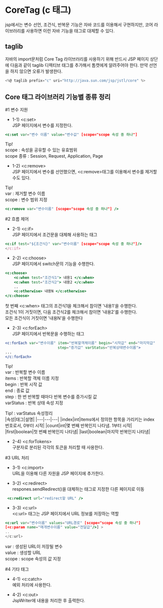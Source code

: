 # CoreTag (c 태그)

jsp에서는 변수 선언, 조건식, 반복문 기능은 자바 코드를 이용해서 구현하지만, 코어 라이브러리를 사용하면 이런 자바 기능을 태그로 대체할 수 있다.   

## taglib

자바의 import문처럼 Core Tag 라이브러리를 사용하기 위해 반드시 JSP 페이지 상단에 다음과 같이 taglib 디렉티브 태그를 추가해서 톰캣에게 알려주어야 한다. 만약 선언을 하지 않으면 오류가 발생한다.

```jsx
<%@ taglib prefix="c" uri="http://java.sun.com/jsp/jstl/core" %>
```

## Core 태그 라이브러리 기능별 종류 정리

#1 변수 지원    
- 1-1) <c:set>   
JSP 페이지에서 변수를 지정한다.      

```jsx
<c:set var="변수 이름" value="변수값" [scope="scope 속성 중 하나"]
```
   
   Tip!   
scope : 속성을 공유할 수 있는 유효범위      
scope 종류 : Session, Request, Application, Page      


- 1-2) <c:remove>   
JSP 페이지에서 변수를 선언했으면, <c:remove>태그를 이용해서 변수를 제거할 수도 있다.  

Tip!   
var : 제거할 변수 이름   
scope : 변수 범위 지정   
```jsx
<c:remove var="변수이름" [scope="scope 속성 중 하나"] />
```

#2 흐름 제어      
- 2-1) <c:if>      
JSP 페이지에서 조건문을 대체해 사용하는 태그      
```jsx
<c:if test="${조건식}" var="변수이름" [scope="scope 속성 중 하나"]/>
</c:if>
```

- 2-2) <c:choose>    
JSP 페이지에서 switch문의 기능을 수행한다.
```jsx
<c:choose>
	<c:when test="조건식1"> 내용1 </c:when>
	<c:when test="조건식2"> 내용2 </c:when>
	..
	<c:otherwise> 내용N </c:otherwise>
</c:choose>
```

첫 번째 <c:when> 태그의 조건식1을 체크해서 참이면 '내용1'을 수행한다.   
조건식 1이 거짓이면, 다음 조건식2를 체크해서 참이면 '내용2'를 수행한다.   
모든 조건식이 거짓이면 '내용N'을 수행한다   
   
- 2-3) <c:forEach>     
JSP 페이지에서 반복문을 수행하는 태그
```jsx
<c:forEach var="변수이름" item="반복할객체이름" begin="시작값" end="마지막값"
						step="증가값" varStatus="반복상태변수이름">
...
</c:forEach>
```
Tip!   
var : 반복할 변수 이름   
items : 반복할 객체 이름 지정   
begin : 반복 시작 값   
end : 종료 값   
step : 한 번 반복할 때마다 반복 변수를 증가시킬 값   
varStatus : 반복 상태 속성 지정   
    
Tip! : varStatus 속성정리          
|속성|태그|설명|
|---|---|---|
|index|int|items에서 정의한 항목을 가리키는 index 번호로서, 0부터 시작|
|count|int|몇 번째 반복인지 나타냄. 1부터 시작|
|first|boolean|첫 번째 반복인지 나타냄|
|last|boolean|마지막 반복인지 나타냄|


     
- 2-4) <c:forTokens>      
구분자로 분리된 각각의 토큰을 처리할 때 사용한다.     
    
    
#3 URL 처리     
- 3-1) <c:import>     
URL을 이용해 다른 자원을 JSP 페이지에 추가한다.      

- 3-2) <c:redirect>     
respones.sendRedirect()을 대체하는 태그로 지정한 다른 페이지로 이동     
```jsx
 <c:redirect url="redirect할 URL" />
```
- 3-3) <c:url>  
<c:url> 태그는 JSP 페이지에서 URL 정보를 저장하는 역할   
```jsx
<c:url var="변수이름" values="URL경로" [scope="scope 속성 중 하나"]
[<c:param name="매개변수이름" value="전달값"/>] >
..
</c:url>
```
var : 생성된 URL이 저장될 변수   
value : 생성할 URL   
scope : scope 속성의 값 지정   
   

#4 기타 태그   
- 4-1) <c:catch>    
예외 처리에 사용한다.    

- 4-2) <c:out>     
JspWriter에 내용을 처리한 후 출력한다.     
